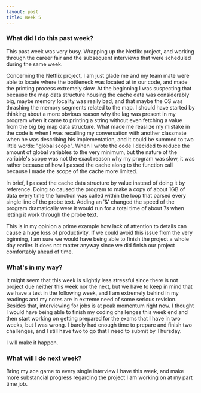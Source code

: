 ```yaml
---
layout: post
title: Week 5
---
```


### What did I do this past week?

This past week was very busy. Wrapping up the Netflix project, and working through the career fair and the subsequent interviews that were scheduled during the same week.

Concerning the Netflix project, I am just glade me and my team mate were able to locate where the bottleneck was located at in our code, and made the printing process extremely slow. At the beginning I was suspecting that because the map data structure housing the cache data was considerably big, maybe memory locality was really bad, and that maybe the OS was thrashing the memory segments related to the map. I should have started by thinking about a more obvious reason why the lag was present in my program when it came to printing a string without even fetching a value from the big big map data structure. What made me reaslize my mistake in the code is when I was recalling my conversation with another classmate when he was describing his implementation, and it could be summed to two little words: "global scope". When I wrote the code I decided to reduce the amount of global variables to the very minimum, but the nature of the variable's scope was not the exact reason why my program was slow, it was rather because of how I passed the cache along to the function call because I made the scope of the cache more limited. 

In brief, I passed the cache data structure by value instead of doing it by reference. Doing so caused the program to make a copy of about 1GB of data every time the function was called within the loop that parsed every single line of the probe text. Adding an '&' changed the speed of the program dramatically were it would run for a total time of about 7s when letting it work through the probe text.

This is in my opinion a prime example how lack of attention to details can cause a huge loss of productivity. If we could avoid this issue from the very bginning, I am sure we would have being able to finish the project a whole day earlier. It does not matter anyway since we did finish our project comfortably ahead of time. 

### What's in my way?

It might seem that this week is slightly less stressful since there is not project due neither this week nor the next, but we have to keep in mind that we have a test in the following week, and I am extremely behind in my readings and my notes are in extreme need of some serious revision. 
Besides that, interviewing for jobs is at peak momentum right now. I thought I would have being able to finish my coding challenges this week end and then start working on getting prepared for the exams that I have in two weeks, but I was wrong. I barely had enough time to prepare and finish two challenges, and I still have two to go that I need to submit by Thursday.

I will make it happen.

### What will I do next week? 

Bring my ace game to every single interview I have this week, and make more substancial progress regarding the project I am working on at my part time job.